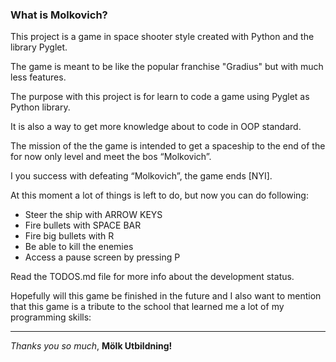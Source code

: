### What is Molkovich?

This project is a game in space shooter style created with Python and the library Pyglet.

The game is meant to be like the popular franchise "Gradius" but with much less features.

The purpose with this project is for learn to code a game using Pyglet as Python library.

It is also a way to get more knowledge about to code in OOP standard. 

The mission of the the game is intended to get a spaceship to the end of the for now only level and meet the bos “Molkovich”.

I you success with defeating “Molkovich”, the game ends [NYI].

At this moment a lot of things is left to do, but now you can do following:
- Steer the ship with ARROW KEYS
- Fire bullets with SPACE BAR
- Fire big bullets with R
- Be able to kill the enemies
- Access a pause screen by pressing P

Read the TODOS.md file for more info about the development status.

Hopefully will this game be finished in the future and I also want to mention that this game is a tribute to the school that learned me a lot of my programming skills:

___

_Thanks you so much_, __Mölk Utbildning!__



